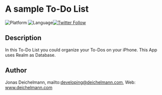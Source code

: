 # A sample To-Do List
![Platform](https://img.shields.io/badge/platform-iOS-blue.svg) ![Language](https://img.shields.io/badge/language-Swift-brightgreen.svg)[![Twitter Follow](https://img.shields.io/twitter/follow/espadrine.svg?style=social&label=Follow)](https://twitter.com/jdeichelmann)
## Description
In this To-Do List you could organize your To-Dos on your iPhone. This App uses Realm as Database.
## Author
Jonas Deichelmann, mailto:developing@deichelmann.com, Web: www.deichelmann.com
